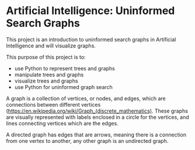 # Artificial Intelligence: Uninformed Search Graphs


This project is an introduction to uninformed search graphs in Artificial Intelligence and will visualize graphs.

This purpose of this project is to:
  - use Python to represent trees and graphs
  - manipulate trees and graphs
  - visualize trees and graphs
  - use Python for uninformed graph search

A graph is a collection of vertices, or nodes, and edges, which are connections between different vertices (https://en.wikipedia.org/wiki/Graph_(discrete_mathematics). These graphs are visually represented with labels enclosed in a circle for the vertices, and lines connecting vertices which are the edges.

A directed graph has edges that are arrows, meaning there is a connection from one vertex to another, any other graph is an undirected graph.
